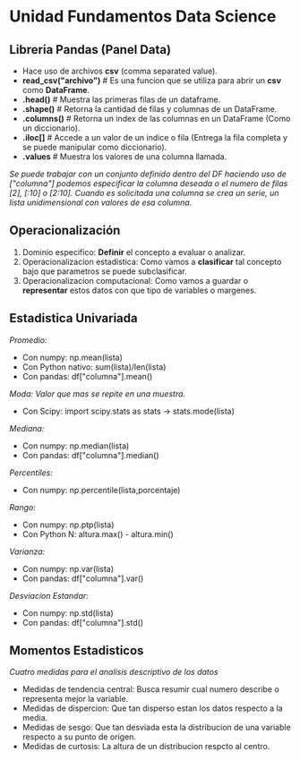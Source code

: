 # Unidad Fundamentos Data Science
## Libreria Pandas (Panel Data)
- Hace uso de archivos **csv** (comma separated value).
- **read_csv("archivo")** # Es una funcion que se utiliza para abrir un **csv** como **DataFrame**.
- **.head()** # Muestra las primeras filas de un dataframe.
- **.shape()** # Retorna la cantidad de filas y columnas de un DataFrame.
- **.columns()** # Retorna un index de las columnas en un DataFrame (Como un diccionario).
- **.iloc[]** # Accede a un valor de un indice o fila (Entrega la fila completa y se puede manipular como diccionario).
- **.values** # Muestra los valores de una columna llamada.

_Se puede trabajar con un conjunto definido dentro del DF haciendo uso de ["columna"] podemos especificar la columna deseada o el numero de filas [2], [:10] o [2:10].
Cuando es solicitada una columna se crea un serie, un lista unidimensional con valores de esa columna._ 

## Operacionalización
1. Dominio especifico: **Definir** el concepto a evaluar o analizar.
2. Operacionalizacion estadistica: Como vamos a **clasificar** tal concepto bajo que parametros se puede subclasificar.
3. Operacionalizacion computacional: Como vamos a guardar o **representar** estos datos con que tipo de variables o margenes.

## Estadistica Univariada
_Promedio:_
- Con numpy: np.mean(lista)
- Con Python nativo: sum(lista)/len(lista)
- Con pandas: df["columna"].mean()

_Moda: Valor que mas se repite en una muestra._
- Con Scipy: import scipy.stats as stats -> stats.mode(lista)

_Mediana:_
- Con numpy: np.median(lista)
- Con pandas: df["columna"].median()

_Percentiles:_
- Con numpy: np.percentile(lista,porcentaje)

_Rango:_
- Con numpy: np.ptp(lista)
- Con Python N: altura.max() - altura.min()

_Varianza:_
- Con numpy: np.var(lista)
- Con pandas: df["columna"].var()

_Desviacion Estandar:_
- Con numpy: np.std(lista)
- Con pandas: df["columna"].std()

## Momentos Estadisticos
_Cuatro medidas para el analisis descriptivo de los datos_
- Medidas de tendencia central: Busca resumir cual numero describe o representa mejor la variable.
- Medidas de dispercion: Que tan disperso estan los datos respecto a la media.
- Medidas de sesgo: Que tan desviada esta la distribucion de una variable respecto a su punto de origen. 
- Medidas de curtosis: La altura de un distribucion respcto al centro.
